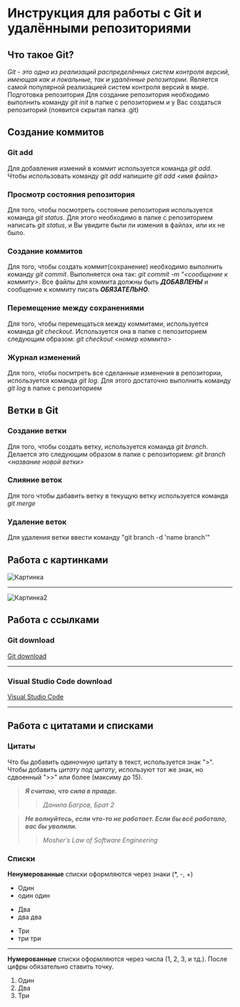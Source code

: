 # Инструкция для работы с Git и удалёнными репозиториями

## Что такое Git?

*Git - это одна из реализаций распределённых систем контроля версий, имеющая как и локальные, так и удалённые репозитории.* Является самой популярной реализацией систем контроля версий в мире.
Подготовка репозитория
Для создание репозитория необходимо выполнить команду *git init*  в папке с репозиторием и у Вас создаться репозиторий (появится скрытая папка .git)

## Создание коммитов

### Git add
Для добавления измений в коммит используется команда *git add*. Чтобы использовать команду *git add* напишите *git add <имя файла>* 

### Просмотр состояния репозитория
Для того, чтобы посмотреть состояние репозитория используется команда *git status*. Для этого необходимо в папке с репозиторием написать *git status*, и Вы увидите были ли измения в файлах, или их не было.

### Создание коммитов
Для того, чтобы создать коммит(сохранение) необходимо выполнить команду *git commit*. Выполняется она так: *git commit -m "<сообщение к коммиту>*. Все файлы для коммита должны быть ***ДОБАВЛЕНЫ*** и сообщение к коммиту писать ***ОБЯЗАТЕЛЬНО***.

### Перемещение между сохранениями
Для того, чтобы перемещаться между коммитами, используется команда *git checkout*. Используется она в папке с пепозиторием следующим образом: *git checkout <номер коммита>*

### Журнал изменений
Для того, чтобы посмтреть все сделанные изменения в репозитории, используется команда *git log*. Для этого достаточно выполнить команду *git log* в папке с репозиторием

## Ветки в Git

### Создание ветки

Для того, чтобы создать ветку, используется команда *git branch*. Делается это следующим образом в папке с репозиторием: *git branch <название новой ветки>*

### Слияние веток

Для того чтобы дабавить ветку в текущую ветку используется команда *git merge <name branch>*

### Удаление веток
Для удаления ветки ввести команду "git branch -d 'name branch'"

## Работа с картинками
![Картинка](https://vsegda-pomnim.com/uploads/posts/2022-04/1649125518_122-vsegda-pomnim-com-p-krasivie-vidi-prirodi-foto-147.jpg)

---

![Картинка2](https://vsegda-pomnim.com/uploads/posts/2022-04/1649135254_99-vsegda-pomnim-com-p-peizazhi-prirodi-rossii-foto-111.jpg)

## Работа с ссылками
### Git download
[Git download](https://git-scm.com/download/win)

---

### Visual Studio Code download
[Visual Studio Code](https://code.visualstudio.com/download)

---

## Работа с цитатами и списками
### Цитаты
Что бы добавить *одиночную* цитату в текст, используется знак ">".
Чтобы добавить *цитату под цитату*, используют тот же знак, но сдвоенный ">>" или более (максиму до 15).
> ***Я считаю, что сила в правде.***
>> *Данила Багров, Брат 2*

> ***Не волнуйтесь, если что-то не работает. Если бы всё работало, вас бы уволили.***
>> *Mosher’s Law of Software Engineering*

### Списки
**Ненумерованные** списки оформляются через знаки (*, -, +)

* Один
* один один

- Два
- два два

+ Три
+ три три

---

**Нумерованные** списки оформляются через числа (1, 2, 3, и тд.). После цифры обязательно ставить точку.

1. Один
2. Два
3. Три